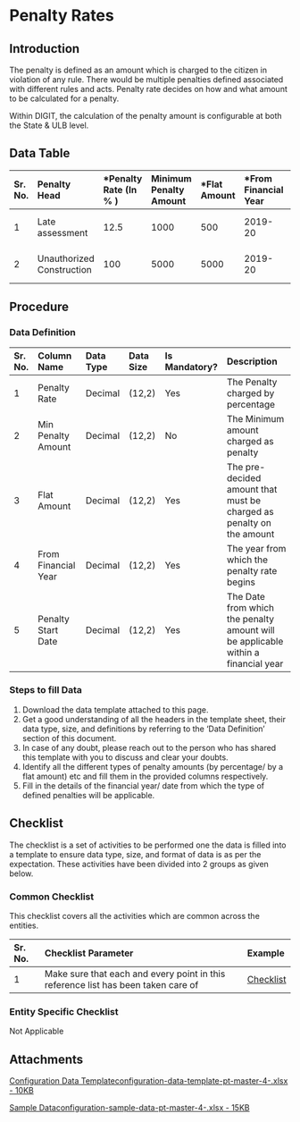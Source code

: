 # Penalty Rates

## Introduction <a id="introduction"></a>

The penalty is defined as an amount which is charged to the citizen in violation of any rule. There would be multiple penalties defined associated with different rules and acts. Penalty rate decides on how and what amount to be calculated for a penalty.

Within DIGIT, the calculation of the penalty amount is configurable at both the State & ULB level.

## Data Table <a id="data-table"></a>

| Sr. No. | Penalty Head | \*Penalty Rate \(In % \) | Minimum Penalty Amount | \*Flat Amount | \*From Financial Year | \*Start Date |
| :--- | :--- | :--- | :--- | :--- | :--- | :--- |
| 1 | Late assessment | 12.5 | 1000 | 500 | 2019-20 | 01-04-2019 |
| 2 | Unauthorized Construction | 100 | 5000 | 5000 | 2019-20 | 01-04-2019 |

## Procedure <a id="procedure"></a>

### Data Definition <a id="data-definition"></a>

| Sr. No. | Column Name | Data Type | Data Size | Is Mandatory? | Description |
| :--- | :--- | :--- | :--- | :--- | :--- |
| 1 | Penalty Rate | Decimal | \(12,2\) | Yes | The Penalty charged by percentage |
| 2 | Min Penalty Amount | Decimal | \(12,2\) | No | The Minimum amount charged as penalty |
| 3 | Flat Amount | Decimal | \(12,2\) | Yes | The pre-decided amount that must be charged as penalty on the amount |
| 4 | From Financial Year | Decimal | \(12,2\) | Yes | The year from which the penalty rate begins |
| 5 | Penalty Start Date | Decimal | \(12,2\) | Yes | The Date from which the penalty amount will be applicable within a financial year |

### Steps to fill Data <a id="steps-to-fill-data"></a>

1. Download the data template attached to this page.
2. Get a good understanding of all the headers in the template sheet, their data type, size, and definitions by referring to the ‘Data Definition’ section of this document.
3. In case of any doubt, please reach out to the person who has shared this template with you to discuss and clear your doubts.
4. Identify all the different types of penalty amounts \(by percentage/ by a flat amount\) etc and fill them in the provided columns respectively.
5. Fill in the details of the financial year/ date from which the type of defined penalties will be applicable.

## Checklist <a id="checklist"></a>

The checklist is a set of activities to be performed one the data is filled into a template to ensure data type, size, and format of data is as per the expectation. These activities have been divided into 2 groups as given below.

### Common Checklist <a id="common-checklist"></a>

This checklist covers all the activities which are common across the entities.

| Sr. No. | Checklist Parameter | Example |
| :--- | :--- | :--- |
| 1 | Make sure that each and every point in this reference list has been taken care of | ​[Checklist](https://docs.digit.org/configure-digit/configuring-master-data-templates/module-setup/common-config/checklist)​ |

### Entity Specific Checklist <a id="entity-specific-checklist"></a>

Not Applicable

## Attachments <a id="attachments"></a>

[Configuration Data Templateconfiguration-data-template-pt-master-4-.xlsx - 10KB](https://firebasestorage.googleapis.com/v0/b/gitbook-28427.appspot.com/o/assets%2F-MERG_iQW5oN4ukgXP8K%2Fsync%2Faf47c79c944c953aed463cd5067940fc54d68630.xlsx?generation=1602050605757319&alt=media)

[Sample Dataconfiguration-sample-data-pt-master-4-.xlsx - 15KB](https://firebasestorage.googleapis.com/v0/b/gitbook-28427.appspot.com/o/assets%2F-MERG_iQW5oN4ukgXP8K%2Fsync%2Fd22df176b956ad1f9ae35b34ad36e9e12fd6db38.xlsx?generation=1602050605800117&alt=media)

